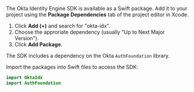The Okta Identity Engine SDK is available as a Swift package. Add it to your project using the **Package Dependencies** tab of the project editor in Xcode.

1. Click **Add (+)** and search for "okta-idx".
1. Choose the approriate dependency (usually "Up to Next Major Version").
1. Click **Add Package**.

The SDK includes a dependency on the Okta `AuthFoundation` library.

Import the packages into Swift files to access the SDK:

```swift
import OktaIdx
import AuthFoundation
```
